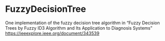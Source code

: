 # FuzzyDecisionTree
One implementation of the fuzzy decision tree algorithm in “Fuzzy Decision Trees by Fuzzy ID3 Algorithm and Its Application to Diagnosis Systems” https://ieeexplore.ieee.org/document/343539 
